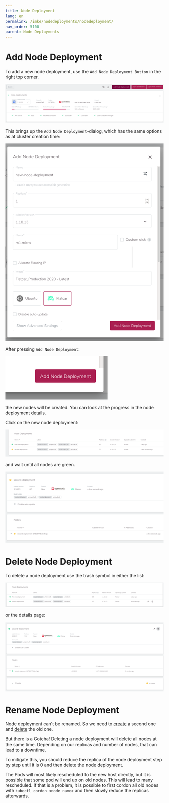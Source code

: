 ```yaml
---
title: Node Deployment
lang: en
permalink: /imke/nodedeployments/nodedeployment/
nav_order: 5100
parent: Node Deployments
---
```

# Add Node Deployment

To add a new node deployment, use the `Add Node Deployment Button` in the right top corner.

![add_node_deployment](add_nodedep.png)

This brings up the `Add Node Deployment`-dialog, which has the same options as at cluster creation time:

![add_dialog](add_dialog.png)

After pressing `Add Node Deployment`:

![add_button](add_button.png)

the new nodes will be created. You can look at the progress in the node deployment details.

Click on the new node deployment:

![node_deployment_overview](node_deployment_overview.png)

and wait until all nodes are green.

![node_deployment_status](node_deployment_status.png)

# Delete Node Deployment

To delete a node deployment use the trash symbol in either the list:

![delete_from_list](delete_from_list.png)

or the details page:

![delete_from_details](delete_from_details.png)

# Rename Node Deployment

Node deployment can't be renamed. So we need to [create](#add-node-deployment) a second one and [delete](#delete-node-deployment) the old one.

But there is a Gotcha! Deleting a node deployment will delete all nodes at the same time. Depending on our replicas and number of nodes, that can lead to a downtime.

To mitigate this, you should reduce the replica of the node deployment step by step until it is 0 and then delete the node deployment.

The Pods will most likely rescheduled to the new host directly, but it is possible that some pod will end up on old nodes. This will lead to many rescheduled. If that is a problem, it is possible to first cordon all old nodes with `kubectl cordon <node name>` and then slowly reduce the replicas afterwards.
